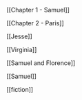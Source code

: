 [[Chapter 1 - Samuel]]

[[Chapter 2 - Paris]]

[[Jesse]]

[[Virginia]]

[[Samuel and Florence]]

[[Samuel]]

[[fiction]]